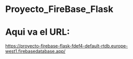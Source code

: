 # Proyecto_FireBase_Flask
# Aqui va el URL: 
https://proyecto-firebase-flask-fdef4-default-rtdb.europe-west1.firebasedatabase.app/
